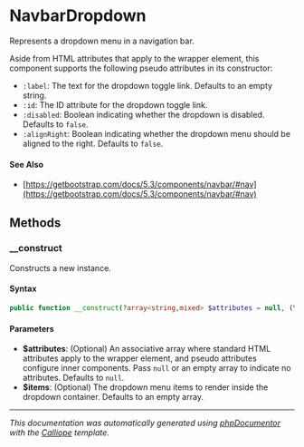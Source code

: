 # NavbarDropdown

Represents a dropdown menu in a navigation bar.

Aside from HTML attributes that apply to the wrapper element, this component
supports the following pseudo attributes in its constructor:

- `:label`: The text for the dropdown toggle link. Defaults to an empty
  string.
- `:id`: The ID attribute for the dropdown toggle link.
- `:disabled`: Boolean indicating whether the dropdown is disabled. Defaults
  to `false`.
- `:alignRight`: Boolean indicating whether the dropdown menu should be
  aligned to the right. Defaults to `false`.

#### See Also

- [https://getbootstrap.com/docs/5.3/components/navbar/#nav](https://getbootstrap.com/docs/5.3/components/navbar/#nav)

## Methods

### __construct

Constructs a new instance.

#### Syntax

```php
public function __construct(?array<string,mixed> $attributes = null, (\Charis\NavbarDropdownItem|\Charis\NavbarDropdownDivider)[] $items = [])
```

#### Parameters

- **$attributes**: (Optional) An associative array where standard HTML attributes apply to the wrapper element, and pseudo attributes configure inner components. Pass `null` or an empty array to indicate no attributes. Defaults to `null`.
- **$items**: (Optional) The dropdown menu items to render inside the dropdown container. Defaults to an empty array.

---

*This documentation was automatically generated using [phpDocumentor](http://www.phpdoc.org/) with the [Calliope](https://github.com/DaphneWebFramework/Calliope) template.*
